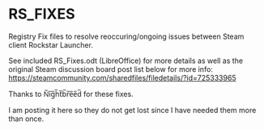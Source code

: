 # RS_FIXES
Registry Fix files to resolve reoccuring/ongoing issues between Steam client Rockstar Launcher.

See included RS_Fixes.odt (LibreOffice) for more details as well as the original Steam discussion board post list below for more info:
https://steamcommunity.com/sharedfiles/filedetails/?id=725333965

Thanks to N̅i̅g̅h̅t̅b̅r̅e̅e̅d̅ for these fixes.

I am posting it here so they do not get lost since I have needed them more than once.
